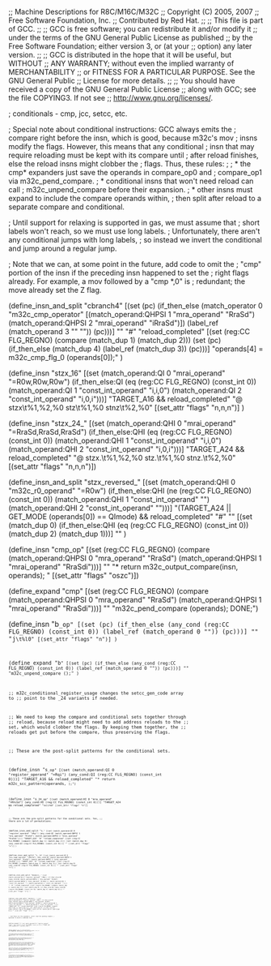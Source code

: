 ;; Machine Descriptions for R8C/M16C/M32C
;; Copyright (C) 2005, 2007
;; Free Software Foundation, Inc.
;; Contributed by Red Hat.
;;
;; This file is part of GCC.
;;
;; GCC is free software; you can redistribute it and/or modify it
;; under the terms of the GNU General Public License as published
;; by the Free Software Foundation; either version 3, or (at your
;; option) any later version.
;;
;; GCC is distributed in the hope that it will be useful, but WITHOUT
;; ANY WARRANTY; without even the implied warranty of MERCHANTABILITY
;; or FITNESS FOR A PARTICULAR PURPOSE.  See the GNU General Public
;; License for more details.
;;
;; You should have received a copy of the GNU General Public License
;; along with GCC; see the file COPYING3.  If not see
;; <http://www.gnu.org/licenses/>.

; conditionals - cmp, jcc, setcc, etc.

; Special note about conditional instructions: GCC always emits the
; compare right before the insn, which is good, because m32c's mov
; insns modify the flags.  However, this means that any conditional
; insn that may require reloading must be kept with its compare until
; after reload finishes, else the reload insns might clobber the
; flags.  Thus, these rules:
;
; * the cmp* expanders just save the operands in compare_op0 and
;   compare_op1 via m32c_pend_compare.
; * conditional insns that won't need reload can call
;   m32c_unpend_compare before their expansion.
; * other insns must expand to include the compare operands within,
;   then split after reload to a separate compare and conditional.

; Until support for relaxing is supported in gas, we must assume that
; short labels won't reach, so we must use long labels.
; Unfortunately, there aren't any conditional jumps with long labels,
; so instead we invert the conditional and jump around a regular jump.

; Note that we can, at some point in the future, add code to omit the
; "cmp" portion of the insn if the preceding insn happened to set the
; right flags already.  For example, a mov followed by a "cmp *,0" is
; redundant; the move already set the Z flag.

(define_insn_and_split "cbranch<mode>4"
  [(set (pc) (if_then_else
	      (match_operator 0 "m32c_cmp_operator"
			      [(match_operand:QHPSI 1 "mra_operand" "RraSd")
			       (match_operand:QHPSI 2 "mrai_operand" "iRraSd")])
              (label_ref (match_operand 3 "" ""))
	      (pc)))]
  ""
  "#"
  "reload_completed"
  [(set (reg:CC FLG_REGNO)
	(compare (match_dup 1)
		 (match_dup 2)))
   (set (pc) (if_then_else (match_dup 4)
			   (label_ref (match_dup 3))
			   (pc)))]
  "operands[4] = m32c_cmp_flg_0 (operands[0]);"
  )

(define_insn "stzx_16"
  [(set (match_operand:QI 0 "mrai_operand" "=R0w,R0w,R0w")
	(if_then_else:QI (eq (reg:CC FLG_REGNO) (const_int 0))
			 (match_operand:QI 1 "const_int_operand" "i,i,0")
			 (match_operand:QI 2 "const_int_operand" "i,0,i")))]
  "TARGET_A16 && reload_completed"
  "@
   stzx\t%1,%2,%0
   stz\t%1,%0
   stnz\t%2,%0"
  [(set_attr "flags" "n,n,n")]
)

(define_insn "stzx_24_<mode>"
  [(set (match_operand:QHI 0 "mrai_operand" "=RraSd,RraSd,RraSd")
	(if_then_else:QHI (eq (reg:CC FLG_REGNO) (const_int 0))
			 (match_operand:QHI 1 "const_int_operand" "i,i,0")
			 (match_operand:QHI 2 "const_int_operand" "i,0,i")))]
  "TARGET_A24 && reload_completed"
  "@
   stzx.<bwl>\t%1,%2,%0
   stz.<bwl>\t%1,%0
   stnz.<bwl>\t%2,%0"
  [(set_attr "flags" "n,n,n")])

(define_insn_and_split "stzx_reversed_<mode>"
  [(set (match_operand:QHI 0 "m32c_r0_operand" "=R0w")
	(if_then_else:QHI (ne (reg:CC FLG_REGNO) (const_int 0))
			 (match_operand:QHI 1 "const_int_operand" "")
			 (match_operand:QHI 2 "const_int_operand" "")))]
  "(TARGET_A24 || GET_MODE (operands[0]) == QImode) && reload_completed"
  "#"
  ""
  [(set (match_dup 0)
	(if_then_else:QHI (eq (reg:CC FLG_REGNO) (const_int 0))
		      (match_dup 2)
		      (match_dup 1)))]
  ""
  )


(define_insn "cmp<mode>_op"
  [(set (reg:CC FLG_REGNO)
	(compare (match_operand:QHPSI 0 "mra_operand" "RraSd")
		 (match_operand:QHPSI 1 "mrai_operand" "RraSdi")))]
  ""
  "* return m32c_output_compare(insn, operands); "
  [(set_attr "flags" "oszc")])

(define_expand "cmp<mode>"
  [(set (reg:CC FLG_REGNO)
	(compare (match_operand:QHPSI 0 "mra_operand" "RraSd")
		 (match_operand:QHPSI 1 "mrai_operand" "RraSdi")))]
  ""
  "m32c_pend_compare (operands); DONE;")

(define_insn "b<code>_op"
  [(set (pc)
        (if_then_else (any_cond (reg:CC FLG_REGNO)
				(const_int 0))
                      (label_ref (match_operand 0 ""))
                      (pc)))]
  ""
  "j<code>\t%l0"
  [(set_attr "flags" "n")]
)

(define_expand "b<code>"
  [(set (pc)
        (if_then_else (any_cond (reg:CC FLG_REGNO)
				(const_int 0))
                      (label_ref (match_operand 0 ""))
                      (pc)))]
  ""
  "m32c_unpend_compare ();"
)

;; m32c_conditional_register_usage changes the setcc_gen_code array to
;; point to the _24 variants if needed.

;; We need to keep the compare and conditional sets together through
;; reload, because reload might need to add address reloads to the
;; set, which would clobber the flags.  By keeping them together, the
;; reloads get put before the compare, thus preserving the flags.

;; These are the post-split patterns for the conditional sets.

(define_insn "s<code>_op"
  [(set (match_operand:QI 0 "register_operand" "=Rqi")
	(any_cond:QI (reg:CC FLG_REGNO) (const_int 0)))]
  "TARGET_A16 && reload_completed"
  "* return m32c_scc_pattern(operands, <CODE>);")

(define_insn "s<code>_24_op"
  [(set (match_operand:HI 0 "mra_operand" "=RhiSd")
	(any_cond:HI (reg:CC FLG_REGNO) (const_int 0)))]
  "TARGET_A24 && reload_completed"
  "sc<code>\t%0"
  [(set_attr "flags" "n")]
)

;; These are the pre-split patterns for the conditional sets.  Yes,
;; there are a lot of permutations.

(define_insn_and_split "s<code>_<mode>"
  [(set (match_operand:QI 0 "register_operand" "=Rqi")
	(any_cond:QI (match_operand:QHPSI 1 "mra_operand" "RraSd")
		     (match_operand:QHPSI 2 "mrai_operand" "RraSdi")))]
  "TARGET_A16"
  "#"
  "reload_completed"
  [(set (reg:CC FLG_REGNO)
	(compare (match_dup 1)
		 (match_dup 2)))
   (set (match_dup 0)
	(any_cond:QI (reg:CC FLG_REGNO) (const_int 0)))]
  ""
  [(set_attr "flags" "x")]
)

(define_insn_and_split "s<code>_<mode>_24"
  [(set (match_operand:HI 0 "mra_nopp_operand" "=RhiSd")
	(any_cond:HI (match_operand:QHPSI 1 "mra_operand" "RraSd")
		     (match_operand:QHPSI 2 "mrai_operand" "RraSdi")))]
  "TARGET_A24"
  "#"
  "reload_completed"
  [(set (reg:CC FLG_REGNO)
	(compare (match_dup 1)
		 (match_dup 2)))
   (set (match_dup 0)
	(any_cond:HI (reg:CC FLG_REGNO) (const_int 0)))]
  ""
  [(set_attr "flags" "x")]
)

(define_insn_and_split "movqicc_<code>_<mode>"
  [(set (match_operand:QI 0 "register_operand" "=R0w")
        (if_then_else:QI (eqne_cond:QI (match_operand:QHPSI 1 "mra_operand" "RraSd")
				       (match_operand:QHPSI 2 "mrai_operand" "RraSdi"))
			  (match_operand:QI 3 "const_int_operand" "")
			  (match_operand:QI 4 "const_int_operand" "")))]
  ""
  "#"
  "reload_completed"
  [(set (reg:CC FLG_REGNO)
	(compare (match_dup 1)
		 (match_dup 2)))
   (set (match_dup 0)
        (if_then_else:QI (eqne_cond:QI (reg:CC FLG_REGNO) (const_int 0))
			 (match_dup 3)
			 (match_dup 4)))]
  ""
  [(set_attr "flags" "x")]
  )

(define_insn_and_split "movhicc_<code>_<mode>"
  [(set (match_operand:HI 0 "register_operand" "=R0w")
        (if_then_else:HI (eqne_cond:HI (match_operand:QHPSI 1 "mra_operand" "RraSd")
				       (match_operand:QHPSI 2 "mrai_operand" "RraSdi"))
			  (match_operand:QI 3 "const_int_operand" "")
			  (match_operand:QI 4 "const_int_operand" "")))]
  "TARGET_A24"
  "#"
  "reload_completed"
  [(set (reg:CC FLG_REGNO)
	(compare (match_dup 1)
		 (match_dup 2)))
   (set (match_dup 0)
        (if_then_else:HI (eqne_cond:HI (reg:CC FLG_REGNO) (const_int 0))
			 (match_dup 3)
			 (match_dup 4)))]
  ""
  [(set_attr "flags" "x")]
  )

;; And these are the expanders, which read the pending compare
;; operands to build a combined insn.

(define_expand "s<code>"
  [(set (match_operand:QI 0 "register_operand" "=Rqi")
	(any_cond:QI (reg:CC FLG_REGNO) (const_int 0)))]
  "TARGET_A16"
  "m32c_expand_scc (<CODE>, operands); DONE;")

(define_expand "s<code>_24"
  [(set (match_operand:HI 0 "mra_nopp_operand" "=RhiSd")
	(any_cond:HI (reg:CC FLG_REGNO) (const_int 0)))]
  "TARGET_A24"
  "m32c_expand_scc (<CODE>, operands); DONE;")


(define_expand "movqicc"
  [(set (match_operand:QI 0 "register_operand" "")
        (if_then_else:QI (match_operand 1 "m32c_eqne_operator" "")
                         (match_operand:QI 2 "const_int_operand" "")
                         (match_operand:QI 3 "const_int_operand" "")))]
  ""
  "if (m32c_expand_movcc(operands))
     FAIL;
   DONE;"
)

(define_expand "movhicc"
  [(set (match_operand:HI 0 "mra_operand" "")
        (if_then_else:HI (match_operand 1 "m32c_eqne_operator" "")
                         (match_operand:HI 2 "const_int_operand" "")
                         (match_operand:HI 3 "const_int_operand" "")))]
  "TARGET_A24"
  "if (m32c_expand_movcc(operands))
     FAIL;
   DONE;"
)


;; CMP opcodes subtract two values, set the flags, and discard the
;; value.  This pattern recovers the sign of the discarded value based
;; on the flags.  Operand 0 is set to -1, 0, or 1.  This is used for
;; the cmpstr pattern.  For optimal code, this should be removed if
;; followed by a suitable CMP insn (see the peephole following).  This
;; pattern is 7 bytes and 5 cycles.  If you don't need specific
;; values, a 5/4 pattern can be made with SCGT and BMLT to set the
;; appropriate bits.

(define_insn "cond_to_int"
  [(set (match_operand:HI 0 "mra_qi_operand" "=Rqi")
	(if_then_else:HI (lt (reg:CC FLG_REGNO) (const_int 0))
			 (const_int -1)
			 (if_then_else:HI (eq (reg:CC FLG_REGNO) (const_int 0))
					  (const_int 0)
					  (const_int -1))))]
  "TARGET_A24"
  "sceq\t%0\n\tbmgt\t1,%h0\n\tdec.w\t%0"
  [(set_attr "flags" "x")]
  )  

;; A cond_to_int followed by a compare against zero is essentially a no-op.

(define_peephole2
  [(set (match_operand:HI 0 "mra_qi_operand" "")
	(if_then_else:HI (lt (reg:CC FLG_REGNO) (const_int 0))
			 (const_int -1)
			 (if_then_else:HI (eq (reg:CC FLG_REGNO) (const_int 0))
					  (const_int 0)
					  (const_int -1))))
   (set (reg:CC FLG_REGNO)
	(compare (match_operand:HI 1 "mra_qi_operand" "")
		 (const_int 0)))
   ]
  "rtx_equal_p(operands[0], operands[1])"
  [(const_int 1)]
  "")
